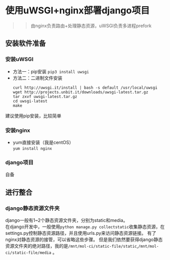 # 使用uWSGI+nginx部署django项目  
>> 由nginx负责路由+处理静态资源，uWSGI负责多进程prefork  

## 安装软件准备
### 安装uWSGI  
- 方法一：pip安装
  `pip3 install uwsgi`
- 方法二：二进制文件安装  
  ```
  curl http://uwsgi.it/install | bash -s default /usr/local/uwsgi
  wget http://projects.unbit.it/downloads/uwsgi-latest.tar.gz
  tar zxvf uwsgi-latest.tar.gz
  cd uwsgi-latest
  make
  ```
建议使用pip安装，比较简单

### 安装nginx
- yum直接安装（我是centOS）  
  `yum install nginx`
### django项目
自备

## 进行整合  
### django静态资源文件夹 
django一般有1~2个静态资源文件夹，分别为static和media。  
在django开发中，一般使用`python manage.py collectstatic`收集静态资源，在settings.py控制静态资源路径，并且使用urls.py来访问静态资源链接。 有了nginx对静态资源的接管，可以省略这些步骤。 
但是我们依然要获得django静态资源文件夹的绝对路径，我的是`/mnt/mol-ci/static-file/static`,`/mnt/mol-ci/static-file/media`  。

